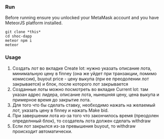 ### Run

Before running ensure you unlocked your MetaMask account and you have MeteorJS platform installed.

```
git clone *this*
cd shoc-dapp
meteor npm i
meteor
```

### Usage

1. Создать лот во вкладке Create lot: нужно указать описание лота, минимальную цену в finney (она же уйдет при транзакции, помимо комиссии), buyout price - цену выкупа (при ее преодолении лот закрывается) и блок, после которого лот закрывается
1. Созданные лоты можно посмотреть во вкладке Current lot: там указан адрес лидера, описание лота, нынешняя цену, цена выкупа и примерное время до закрытие лота.
1. Для того что бы сделать ставку, необходимо нажать на желаемый лот, указать цену в finney и нажать Make bid.
1. При завершении лота из-за того что закончилось время (преодолен определнный блок), то создатель лота должен сделать withdraw
1. Если лот закрылся из-за превышения buyout, то withdraw происходит автоматически.
